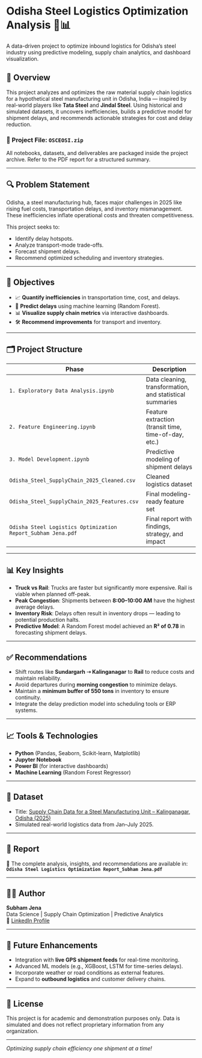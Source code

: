 # Odisha Steel Logistics Optimization Analysis 🚚📊

A data-driven project to optimize inbound logistics for Odisha’s steel industry using predictive modeling, supply chain analytics, and dashboard visualization.

## 📌 Overview

This project analyzes and optimizes the raw material supply chain logistics for a hypothetical steel manufacturing unit in Odisha, India — inspired by real-world players like **Tata Steel** and **Jindal Steel**. Using historical and simulated datasets, it uncovers inefficiencies, builds a predictive model for shipment delays, and recommends actionable strategies for cost and delay reduction.

### 📁 Project File: `OSCEOSI.zip`
All notebooks, datasets, and deliverables are packaged inside the project archive. Refer to the PDF report for a structured summary.

---

## 🔍 Problem Statement

Odisha, a steel manufacturing hub, faces major challenges in 2025 like rising fuel costs, transportation delays, and inventory mismanagement. These inefficiencies inflate operational costs and threaten competitiveness.

This project seeks to:
- Identify delay hotspots.
- Analyze transport-mode trade-offs.
- Forecast shipment delays.
- Recommend optimized scheduling and inventory strategies.

---

## 🎯 Objectives

- 📈 **Quantify inefficiencies** in transportation time, cost, and delays.
- 🤖 **Predict delays** using machine learning (Random Forest).
- 📊 **Visualize supply chain metrics** via interactive dashboards.
- 🛠️ **Recommend improvements** for transport and inventory.

---

## 🗂️ Project Structure

| Phase | Description |
|-------|-------------|
| `1. Exploratory Data Analysis.ipynb` | Data cleaning, transformation, and statistical summaries |
| `2. Feature Engineering.ipynb` | Feature extraction (transit time, time-of-day, etc.) |
| `3. Model Development.ipynb` | Predictive modeling of shipment delays |
| `Odisha_Steel_SupplyChain_2025_Cleaned.csv` | Cleaned logistics dataset |
| `Odisha_Steel_SupplyChain_2025_Features.csv` | Final modeling-ready feature set |
| `Odisha Steel Logistics Optimization Report_Subham Jena.pdf` | Final report with findings, strategy, and impact |

---

## 📊 Key Insights

- **Truck vs Rail**: Trucks are faster but significantly more expensive. Rail is viable when planned off-peak.
- **Peak Congestion**: Shipments between **8:00–10:00 AM** have the highest average delays.
- **Inventory Risk**: Delays often result in inventory drops — leading to potential production halts.
- **Predictive Model**: A Random Forest model achieved an **R² of 0.78** in forecasting shipment delays.

---

## ✅ Recommendations

- Shift routes like **Sundargarh ➝ Kalinganagar** to **Rail** to reduce costs and maintain reliability.
- Avoid departures during **morning congestion** to minimize delays.
- Maintain a **minimum buffer of 550 tons** in inventory to ensure continuity.
- Integrate the delay prediction model into scheduling tools or ERP systems.

---

## 📈 Tools & Technologies

- **Python** (Pandas, Seaborn, Scikit-learn, Matplotlib)
- **Jupyter Notebook**
- **Power BI** (for interactive dashboards)
- **Machine Learning** (Random Forest Regressor)

---

## 📂 Dataset

- Title: [Supply Chain Data for a Steel Manufacturing Unit – Kalinganagar, Odisha (2025)](https://www.kaggle.com/datasets/worksubhamm/supply-chain-data-for-a-steel-manufacturing-unit)
- Simulated real-world logistics data from Jan–July 2025.

---

## 📜 Report

📄 The complete analysis, insights, and recommendations are available in:
**`Odisha Steel Logistics Optimization Report_Subham Jena.pdf`**

---

## 🙋‍♂️ Author

**Subham Jena**  
Data Science | Supply Chain Optimization | Predictive Analytics  
📎 [LinkedIn Profile](https://www.linkedin.com/in/subhamjena201/)

---

## 🚀 Future Enhancements

- Integration with **live GPS shipment feeds** for real-time monitoring.
- Advanced ML models (e.g., XGBoost, LSTM for time-series delays).
- Incorporate weather or road conditions as external features.
- Expand to **outbound logistics** and customer delivery chains.

---

## 📌 License

This project is for academic and demonstration purposes only. Data is simulated and does not reflect proprietary information from any organization.

---

_Optimizing supply chain efficiency one shipment at a time!_
